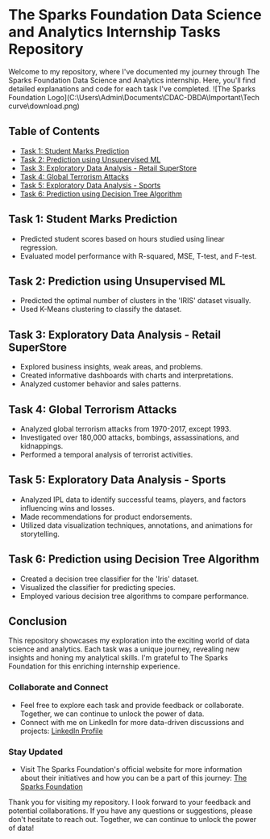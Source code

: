 # The Sparks Foundation Data Science and Analytics Internship Tasks Repository

Welcome to my repository, where I've documented my journey through The Sparks Foundation Data Science and Analytics internship. Here, you'll find detailed explanations and code for each task I've completed.
![The Sparks Foundation Logo](C:\Users\Admin\Documents\CDAC-DBDA\Important\Tech curve\download.png)

## Table of Contents

- [Task 1: Student Marks Prediction](#task-1-student-marks-prediction)
- [Task 2: Prediction using Unsupervised ML](#task-2-prediction-using-unsupervised-ml)
- [Task 3: Exploratory Data Analysis - Retail SuperStore](#task-3-exploratory-data-analysis-retail-superstore)
- [Task 4: Global Terrorism Attacks](#task-4-global-terrorism-attacks)
- [Task 5: Exploratory Data Analysis - Sports](#task-5-exploratory-data-analysis-sports)
- [Task 6: Prediction using Decision Tree Algorithm](#task-6-prediction-using-decision-tree-algorithm)

## Task 1: Student Marks Prediction

- Predicted student scores based on hours studied using linear regression.
- Evaluated model performance with R-squared, MSE, T-test, and F-test.

## Task 2: Prediction using Unsupervised ML

- Predicted the optimal number of clusters in the 'IRIS' dataset visually.
- Used K-Means clustering to classify the dataset.

## Task 3: Exploratory Data Analysis - Retail SuperStore

- Explored business insights, weak areas, and problems.
- Created informative dashboards with charts and interpretations.
- Analyzed customer behavior and sales patterns.

## Task 4: Global Terrorism Attacks

- Analyzed global terrorism attacks from 1970-2017, except 1993.
- Investigated over 180,000 attacks, bombings, assassinations, and kidnappings.
- Performed a temporal analysis of terrorist activities.

## Task 5: Exploratory Data Analysis - Sports

- Analyzed IPL data to identify successful teams, players, and factors influencing wins and losses.
- Made recommendations for product endorsements.
- Utilized data visualization techniques, annotations, and animations for storytelling.

## Task 6: Prediction using Decision Tree Algorithm

- Created a decision tree classifier for the 'Iris' dataset.
- Visualized the classifier for predicting species.
- Employed various decision tree algorithms to compare performance.

## Conclusion

This repository showcases my exploration into the exciting world of data science and analytics. Each task was a unique journey, revealing new insights and honing my analytical skills. I'm grateful to The Sparks Foundation for this enriching internship experience.

### Collaborate and Connect

- Feel free to explore each task and provide feedback or collaborate. Together, we can continue to unlock the power of data.
- Connect with me on LinkedIn for more data-driven discussions and projects: [LinkedIn Profile](https://www.linkedin.com/in/suyog-ubhare-7127a9192/)

### Stay Updated

- Visit The Sparks Foundation's official website for more information about their initiatives and how you can be a part of this journey: [The Sparks Foundation](https://internship.thesparksfoundation.info/)

Thank you for visiting my repository. I look forward to your feedback and potential collaborations. If you have any questions or suggestions, please don't hesitate to reach out. Together, we can continue to unlock the power of data!

